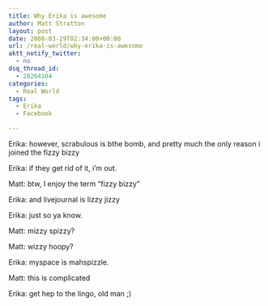 ```yaml
---
title: Why Erika is awesome
author: Matt Stratton
layout: post
date: 2008-03-29T02:34:00+00:00
url: /real-world/why-erika-is-awesome
aktt_notify_twitter:
  - no
dsq_thread_id:
  - 28264104
categories:
  - Real World
tags:
  - Erika
  - Facebook

---
```

Erika: however, scrabulous is bthe bomb, and pretty much the only reason i joined the fizzy bizzy
  
Erika: if they get rid of it, i&#8217;m out.
  
Matt: btw, I enjoy the term &#8220;fizzy bizzy&#8221;
  
Erika: and livejournal is lizzy jizzy
  
Erika: just so ya know.
  
Matt: mizzy spizzy?
  
Matt: wizzy hoopy?
  
Erika: myspace is mahspizzle.
  
Matt: this is complicated
  
Erika: get hep to the lingo, old man ;)